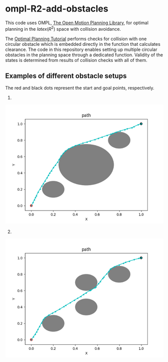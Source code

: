 # ompl-R2-add-obstacles
This code uses OMPL, [The Open Motion Planning Library](http://ompl.kavrakilab.org/), for optimal planning in the $latex (R^2)$ space with collision avoidance.

The [Optimal Planning Tutorial](http://ompl.kavrakilab.org/optimalPlanningTutorial.html) performs checks for collision with one circular obstacle which is embedded directly in the function that calculates clearance. The code in this repository enables setting up multiple circular obstacles in the planning space through a dedicated function. Validity of the states is determined from results of collision checks with all of them.

## Examples of different obstacle setups
The red and black dots represent the start and goal points, respectively.

1. 
![alt text](/media/Figure_1.png)   


2. 
![alt text](/media/Figure_2.png)

